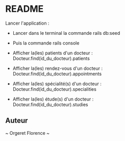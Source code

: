 # README

Lancer l'application :

- Lancer dans le terminal la commande rails db:seed

- Puis la commande rails console

- Afficher la(les) patients d'un docteur : Docteur.find(id_du_docteur).patients

- Afficher la(les) rendez-vous d'un docteur : Docteur.find(id_du_docteur).appointments

- Afficher la(les) spécialité(s) d'un docteur : Docteur.find(id_du_docteur).specialities

- Afficher la(les) étude(s) d'un docteur : Docteur.find(id_du_docteur).studies

## Auteur

 ~ Orgeret Florence ~
 